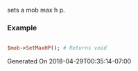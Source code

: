 sets a mob max h p.
### Example

```perl

$mob->SetMaxHP(); # Returns void
```


Generated On 2018-04-29T00:35:14-07:00